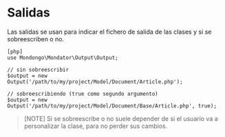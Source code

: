 Salidas
=======

Las salidas se usan para indicar el fichero de salida de las clases y si se
sobreescriben o no.

    [php]
    use Mondongo\Mondator\Output\Output;

    // sin sobreescribir
    $output = new Output('/path/to/my/project/Model/Document/Article.php');

    // sobreescribiendo (true como segundo argumento)
    $output = new Output('/path/to/my/project/Model/Document/Base/Article.php', true);

>[NOTE]
>Si se sobreescribe o no suele depender de si el usuario va a personalizar
>la clase, para no perder sus cambios.
